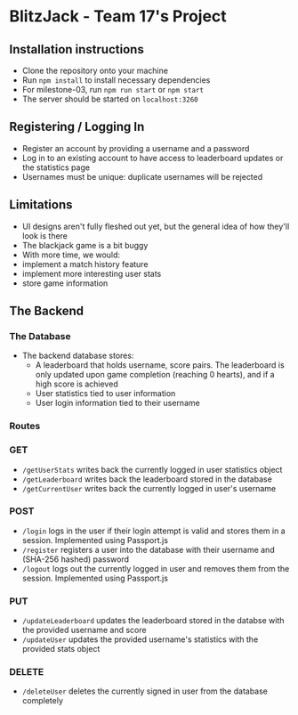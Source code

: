 # BlitzJack - Team 17's Project

## Installation instructions
- Clone the repository onto your machine
- Run `npm install` to install necessary dependencies
- For milestone-03, run `npm run start` or `npm start`
- The server should be started on `localhost:3260`

## Registering / Logging In
- Register an account by providing a username and a password
- Log in to an existing account to have access to leaderboard updates or the statistics page
- Usernames must be unique: duplicate usernames will be rejected

## Limitations
- UI designs aren't fully fleshed out yet, but the general idea of how they'll look is there
- The blackjack game is a bit buggy
- With more time, we would:
 - implement a match history feature
 - implement more interesting user stats
 - store game information

## The Backend
### The Database
- The backend database stores:
  - A leaderboard that holds username, score pairs. The leaderboard is only updated upon game completion (reaching 0 hearts), and if a high score is achieved
  - User statistics tied to user information
  - User login information tied to their username
### Routes
### GET
- `/getUserStats` writes back the currently logged in user statistics object
- `/getLeaderboard` writes back the leaderboard stored in the database
- `/getCurrentUser` writes back the currently logged in user's username
### POST
- `/login` logs in the user if their login attempt is valid and stores them in a session. Implemented using Passport.js
- `/register` registers a user into the database with their username and (SHA-256 hashed) password
- `/logout` logs out the currently logged in user and removes them from the session. Implemented using Passport.js
### PUT
- `/updateLeaderboard` updates the leaderboard stored in the databse with the provided username and score
- `/updateUser` updates the provided username's statistics with the provided stats object
### DELETE
- `/deleteUser` deletes the currently signed in user from the database completely
